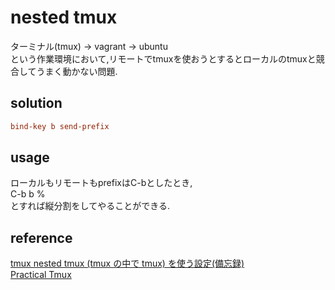 # nested tmux
ターミナル(tmux) -> vagrant -> ubuntu  
という作業環境において,リモートでtmuxを使おうとするとローカルのtmuxと競合してうまく動かない問題.  

## solution
```Bash:.tmux.conf
bind-key b send-prefix
```

## usage
ローカルもリモートもprefixはC-bとしたとき,  
C-b b %  
とすれば縦分割をしてやることができる.

## reference
[tmux nested tmux (tmux の中で tmux) を使う設定(備忘録)](http://blog.ccm-lulu.com/2013/02/tmux-nested-tmux-tmux-tmux.html)  
[Practical Tmux](https://mutelight.org/practical-tmux)
